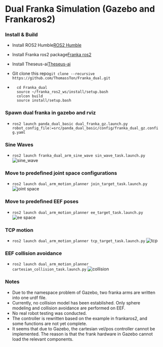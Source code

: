 # Dual Franka Simulation (Gazebo and Frankaros2)

### Install & Build
- Install ROS2 Humble[ROS2 Humble](https://docs.ros.org/en/humble/Installation.html)
- Install Franka ros2 package[Franka ros2](https://github.com/frankarobotics/franka_ros2)
- Install Theseus-ai[Theseus-ai](https://github.com/facebookresearch/theseus)
- Git clone this repo`git clone --recursive https://github.com/ThomassTon/Franka_dual.git`

- ```
    cd Franka_dual
    source ~/franka_ros2_ws/install/setup.bash
    colcon build
    source install/setup.bash
  ```
### Spawn dual franka in gazebo and rviz
- `ros2 launch panda_dual_basic dual_franka_gz.launch.py robot_config_file:=src/panda_dual_basic/config/franka_dual_gz.config.yaml`

### Sine Waves
- `ros2 launch franka_dual_arm_sine_wave sin_wave_task.launch.py`
![sine_wave](videos/sine_wave.gif)
### Move to predefined joint space configurations
- `ros2 launch dual_arm_motion_planner join_target_task.launch.py `
![joint space](videos/joint_space.gif)
### Move to predefined EEF poses 
- `ros2 launch dual_arm_motion_planner ee_target_task.launch.py`
![ee space](videos/ee_space.gif)
### TCP motion
- `ros2 launch dual_arm_motion_planner tcp_target_task.launch.py`
![tcp](videos/tcp.gif)
### EEF collision avoidance
- `ros2 launch dual_arm_motion_planner cartesian_collision_task.launch.py`
![collision](videos/collision.gif)

### Notes
- Due to the namespace problem of Gazebo, two franka arms are written into one urdf file.
- Currently, no collision model has been established. Only sphere modeling and collision avoidance are performed on EEF.
- No real robot testing was conducted.
- The controller is rewritten based on the example in frankaros2, and some functions are not yet complete.
- It seems that due to Gazebo, the cartesian vel/pos controller cannot be implemented. The reason is that the frank hardware in Gazebo cannot load the relevant components.